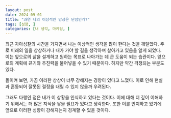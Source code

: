 ```yaml
---
layout: post
date: 2024-09-01
title: "과연 나의 이상적인 망상은 단점인가?"
tags: [성장, ]
categories: [내 생각, 마케팅, ]
---
```



최근 자아성찰의 시간을 가지면서 나는 이상적인 생각을 많이 한다는 것을 깨달았다. 주로 미래의 일을 상상하거나 내가 가야 할 길을 생각하며 살아가고 있음을 알게 되었다. 이는 앞으로의 삶을 설계하고 원하는 목표로 나아가는 데 큰 도움이 되는 습관이다. 앞으로의 계획에 끈기와 추진력을 불어넣을 수 있기 때문이다. 하지만 약간 걱정되는 부분도 있다.


돌이켜 보면, 가끔 이러한 상상이 너무 강해지는 경향이 있다고 느꼈다. 이로 인해 현실과 혼동되어 잘못된 결정을 내릴 수 있지 않을까 우려된다.


그래도 다행인 점은 내가 이 상황을 인식하고 있다는 것이다. 이에 대해 더 깊이 이해하기 위해서는 더 많은 지식을 쌓을 필요가 있다고 생각한다. 또한 이를 인지하고 있기에 앞으로 이러한 성향이 강해지는지 경계할 수 있을 것이다.

